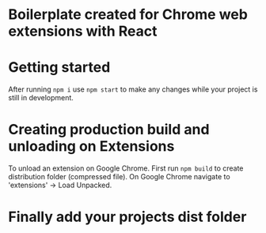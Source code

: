 # Boilerplate created for Chrome web extensions with React

# Getting started
After running `npm i` use `npm start` to make any changes while your project is still in development.

# Creating production build and unloading on Extensions
To unload an extension on Google Chrome.
First run `npm build` to create distribution folder (compressed file).
On Google Chrome navigate to 'extensions' -> Load Unpacked.

# Finally add your projects dist folder

